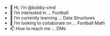 - 👋 Hi, I’m @bobby-cmd
- 👀 I’m interested in ... Football
- 🌱 I’m currently learning ... Data Structures
- 💞️ I’m looking to collaborate on ... Football Math
- 📫 How to reach me ... DMs

<!---
bobby-cmd/bobby-cmd is a ✨ special ✨ repository because its `README.md` (this file) appears on your GitHub profile.
You can click the Preview link to take a look at your changes.
--->
